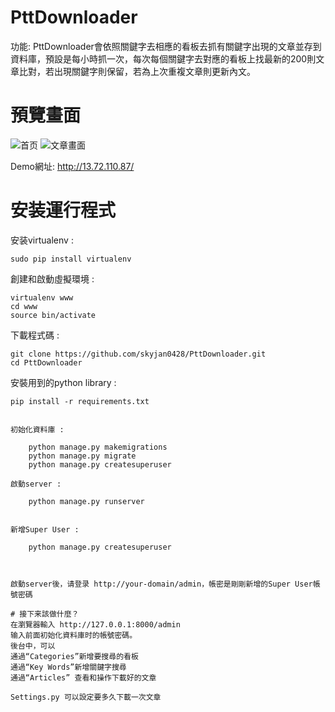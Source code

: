# PttDownloader
功能: PttDownloader會依照關鍵字去相應的看板去抓有關鍵字出現的文章並存到資料庫，預設是每小時抓一次，每次每個關鍵字去對應的看板上找最新的200則文章比對，若出現關鍵字則保留，若為上次重複文章則更新內文。

# 預覽畫面
![首页](https://github.com/skyjan0428/PttDownloader/blob/master/static/images/home.png)
![文章畫面](https://github.com/skyjan0428/PttDownloader/blob/master/static/images/article_content.png)

Demo網址: http://13.72.110.87/

# 安装運行程式
安装virtualenv :

    sudo pip install virtualenv

創建和啟動虛擬環境 :

    virtualenv www
    cd www
    source bin/activate

下載程式碼 :
    
    git clone https://github.com/skyjan0428/PttDownloader.git
    cd PttDownloader

安裝用到的python library :

    pip install -r requirements.txt


```

初始化資料庫 :

    python manage.py makemigrations
    python manage.py migrate
    python manage.py createsuperuser
    
啟動server :
    
    python manage.py runserver
    

新增Super User :
    
    python manage.py createsuperuser
    

	
啟動server後，请登录 http://your-domain/admin，帳密是剛剛新增的Super User帳號密碼                   

# 接下来該做什麼？
在瀏覽器輸入 http://127.0.0.1:8000/admin  
输入前面初始化資料庫时的帳號密碼。  
後台中，可以  
通過“Categories”新增要搜尋的看板
通過“Key Words”新增關鍵字搜尋
通過“Articles” 查看和操作下載好的文章

Settings.py 可以設定要多久下載一次文章




